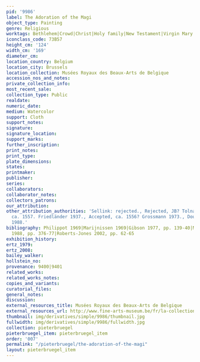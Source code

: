 ```yaml
---
pid: '9986'
label: The Adoration of the Magi
object_type: Painting
genre: Religious
worktags: Bethlehem|Crowd|Christ|Holy family|New Testament|Virgin Mary
iconclass_code: 73B57
height_cm: '124'
width_cm: '169'
diameter_cm:
location_country: Belgium
location_city: Brussels
location_collection: Musées Royaux des Beaux-Arts de Belgique
accession_nos_and_notes:
private_collection_info:
most_recent_sale:
collection_type: Public
realdate:
numeric_date:
medium: Watercolor
support: Cloth
support_notes:
signature:
signature_location:
support_marks:
further_inscription:
print_notes:
print_type:
plate_dimensions:
states:
printmaker:
publisher:
series:
collaborators:
collaborator_notes:
collectors_patrons:
our_attribution:
other_attribution_authorities: 'Sellink: rejected., Rejected, JB? Tolnay 1935., Accepted,
  ca. 1557. Friedländer 1937., Accepted, ca. 1556? Grossmann 1973., Doubtful, 1556.  Marijnissen
  1988.'
bibliography: Philippot 1969|Marijnissen 1969|Gibson 1977, pp. 139-40|Marijinessen
  1988, pp. 376-77|Roberts-Jones 2002, pp. 62-65
exhibition_history:
ertz_1979:
ertz_2008:
bailey_walker:
hollstein_no:
provenance: 9400|9401
related_works:
related_works_notes:
copies_and_variants:
curatorial_files:
general_notes:
discussion:
external_resources_title: Musées Royaux des Beaux-Arts de Belgique
external_resources_url: http://www.fine-arts-museum.be/fr/la-collection/pieter-i-bruegel-ladoration-des-mages
thumbnail: img/derivatives/simple/9986/thumbnail.jpg
fullwidth: img/derivatives/simple/9986/fullwidth.jpg
collection: pieterbruegel
pieterbruegel_item: pieterbruegel_item
order: '007'
permalink: "/pieterbruegel/the-adoration-of-the-magi"
layout: pieterbruegel_item
---
```

